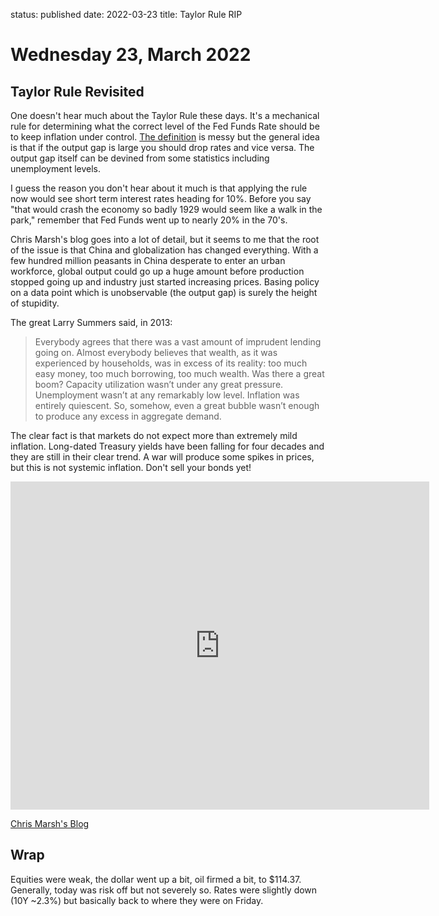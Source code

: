 status: published
date: 2022-03-23
title: Taylor Rule RIP

# Wednesday 23, March 2022

## Taylor Rule Revisited

One doesn't hear much about the Taylor Rule these days. It's a mechanical rule for determining what the correct level of the Fed Funds Rate should be to keep inflation under control. 
[The definition](https://fredblog.stlouisfed.org/2014/04/the-taylor-rule/) is messy but the general idea is that if the output gap is large you should drop rates and vice versa. 
The output gap itself can be devined from some statistics including unemployment levels.

I guess the reason you don't hear about it much is that applying the rule now would see short term interest rates heading for 10%. Before you say "that would crash the economy so badly 1929 would seem like a walk in the park," remember that Fed Funds went up to nearly 20% in the 70's. 

Chris Marsh's blog goes into a lot of detail, but it seems to me that the root of the issue is that China and globalization has changed everything. With a few hundred million peasants in China desperate to enter an urban workforce, global output could go up a huge amount before production stopped going up and industry just started increasing prices. Basing policy on a data point which is unobservable (the output gap) is surely the height of stupidity. 

The great Larry Summers said, in 2013:

> Everybody agrees that there was a vast amount of imprudent lending going on.  Almost everybody believes that wealth, as it was experienced by households, was in excess of its reality:  too much easy money, too much borrowing, too much wealth.  Was there a great boom?  Capacity utilization wasn’t under any great pressure.  Unemployment wasn’t at any remarkably low level.  Inflation was entirely quiescent.  So, somehow, even a great bubble wasn’t enough to produce any excess in aggregate demand.

The clear fact is that markets do not expect more than extremely mild inflation. Long-dated Treasury yields have been falling for four decades and they are still in their clear trend. A war will produce some spikes in prices, but this is not systemic inflation. Don't sell your bonds yet!

<iframe src="https://fred.stlouisfed.org/graph/graph-landing.php?g=N7iz&width=670&height=475" scrolling="no" frameborder="0" style="overflow:hidden; width:670px; height:525px;" allowTransparency="true" loading="lazy"></iframe>

[Chris Marsh's Blog](https://moneyinsideout.exantedata.com/p/what-happened-to-the-taylor-rule)

## Wrap

Equities were weak, the dollar went up a bit, oil firmed a bit, to $114.37. 
Generally, today was risk off but not severely so.
Rates were slightly down (10Y ~2.3%) but basically back to where they were on Friday.
